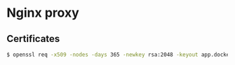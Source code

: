 # Nginx proxy

## Certificates

```bash
$ openssl req -x509 -nodes -days 365 -newkey rsa:2048 -keyout app.docker.key -out app.docker.crt
```
